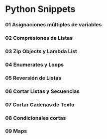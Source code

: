# Python Snippets

### 01 Asignaciones múltiples de variables

### 02 Compresiones de Listas

### 03 Zip Objects y Lambda List

### 04 Enumerates y Loops

### 05 Reversión de Listas

### 06 Cortar Listas y Secuencias

### 07 Cortar Cadenas de Texto

### 08 Condicionales cortas

### 09 Maps